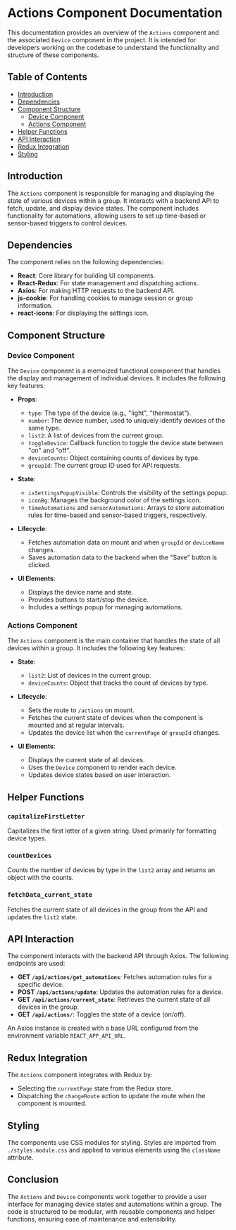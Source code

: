 # Actions Component Documentation

This documentation provides an overview of the `Actions` component and the associated `Device` component in the project. It is intended for developers working on the codebase to understand the functionality and structure of these components.

## Table of Contents

- [Introduction](#introduction)
- [Dependencies](#dependencies)
- [Component Structure](#component-structure)
  - [Device Component](#device-component)
  - [Actions Component](#actions-component)
- [Helper Functions](#helper-functions)
- [API Interaction](#api-interaction)
- [Redux Integration](#redux-integration)
- [Styling](#styling)

## Introduction

The `Actions` component is responsible for managing and displaying the state of various devices within a group. It interacts with a backend API to fetch, update, and display device states. The component includes functionality for automations, allowing users to set up time-based or sensor-based triggers to control devices.

## Dependencies

The component relies on the following dependencies:

- **React**: Core library for building UI components.
- **React-Redux**: For state management and dispatching actions.
- **Axios**: For making HTTP requests to the backend API.
- **js-cookie**: For handling cookies to manage session or group information.
- **react-icons**: For displaying the settings icon.

## Component Structure

### Device Component

The `Device` component is a memoized functional component that handles the display and management of individual devices. It includes the following key features:

- **Props**:

  - `type`: The type of the device (e.g., "light", "thermostat").
  - `number`: The device number, used to uniquely identify devices of the same type.
  - `list2`: A list of devices from the current group.
  - `toggleDevice`: Callback function to toggle the device state between "on" and "off".
  - `deviceCounts`: Object containing counts of devices by type.
  - `groupId`: The current group ID used for API requests.

- **State**:

  - `isSettingsPopupVisible`: Controls the visibility of the settings popup.
  - `iconBg`: Manages the background color of the settings icon.
  - `timeAutomations` and `sensorAutomations`: Arrays to store automation rules for time-based and sensor-based triggers, respectively.

- **Lifecycle**:

  - Fetches automation data on mount and when `groupId` or `deviceName` changes.
  - Saves automation data to the backend when the "Save" button is clicked.

- **UI Elements**:
  - Displays the device name and state.
  - Provides buttons to start/stop the device.
  - Includes a settings popup for managing automations.

### Actions Component

The `Actions` component is the main container that handles the state of all devices within a group. It includes the following key features:

- **State**:

  - `list2`: List of devices in the current group.
  - `deviceCounts`: Object that tracks the count of devices by type.

- **Lifecycle**:

  - Sets the route to `/actions` on mount.
  - Fetches the current state of devices when the component is mounted and at regular intervals.
  - Updates the device list when the `currentPage` or `groupId` changes.

- **UI Elements**:
  - Displays the current state of all devices.
  - Uses the `Device` component to render each device.
  - Updates device states based on user interaction.

## Helper Functions

### `capitalizeFirstLetter`

Capitalizes the first letter of a given string. Used primarily for formatting device types.

### `countDevices`

Counts the number of devices by type in the `list2` array and returns an object with the counts.

### `fetchData_current_state`

Fetches the current state of all devices in the group from the API and updates the `list2` state.

## API Interaction

The component interacts with the backend API through Axios. The following endpoints are used:

- **GET `/api/actions/get_automations`**: Fetches automation rules for a specific device.
- **POST `/api/actions/update`**: Updates the automation rules for a device.
- **GET `/api/actions/current_state`**: Retrieves the current state of all devices in the group.
- **GET `/api/actions/`**: Toggles the state of a device (on/off).

An Axios instance is created with a base URL configured from the environment variable `REACT_APP_API_URL`.

## Redux Integration

The `Actions` component integrates with Redux by:

- Selecting the `currentPage` state from the Redux store.
- Dispatching the `changeRoute` action to update the route when the component is mounted.

## Styling

The components use CSS modules for styling. Styles are imported from `./styles.module.css` and applied to various elements using the `className` attribute.

## Conclusion

The `Actions` and `Device` components work together to provide a user interface for managing device states and automations within a group. The code is structured to be modular, with reusable components and helper functions, ensuring ease of maintenance and extensibility.

